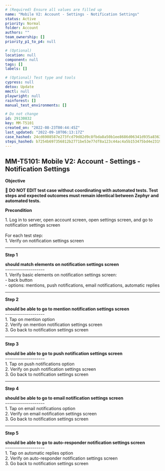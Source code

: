 ```yaml
---
# (Required) Ensure all values are filled up
name: "Mobile V2: Account - Settings - Notification Settings"
status: Active
priority: Normal
folder: Account
authors: ""
team_ownership: []
priority_p1_to_p4: null

# (Optional)
location: null
component: null
tags: []
labels: []

# (Optional) Test type and tools
cypress: null
detox: Update
mmctl: null
playwright: null
rainforest: []
manual_test_environments: []

# Do not change
id: 29130832
key: MM-T5101
created_on: "2022-08-23T00:44:45Z"
last_updated: "2022-09-10T06:13:17Z"
case_hashed: 24cd6908587e273fcd79d82d9c8fbda8a50b1ee8686d06341d935a83638eb035522d3229ac82eae61b5625cbe041fddb
steps_hashed: b7254b697356812b2771be53e77df8a123c44ac4a5b153475bd4e231920f962b82ed429af702ffa1ea229548695c8d6f
---
```


<!-- (Auto-generated) Based on frontmatter's "key" and "name" -->

## MM-T5101: Mobile V2: Account - Settings - Notification Settings

**Objective**

**🛑 DO NOT EDIT test case without coordinating with automated tests. Test steps and expected outcomes must remain identical between Zephyr and automated tests.**

**Precondition**

1\. Log in to server, open account screen, open settings screen, and go to notification settings screen\
\
For each test step:\
1\. Verify on notification settings screen

---

**Step 1**

**should match elements on notification settings screen**\
\--------------------\
1\. Verify basic elements on notification settings screen:\
\- back button\
\- options: mentions, push notifications, email notifications, automatic replies

---

**Step 2**

**should be able to go to mention notification settings screen**\
\--------------------\
1\. Tap on mention option\
2\. Verify on mention notification settings screen\
3\. Go back to notification settings screen

---

**Step 3**

**should be able to go to push notification settings screen**\
\--------------------\
1\. Tap on push notifications option\
2\. Verify on push notification settings screen\
3\. Go back to notification settings screen

---

**Step 4**

**should be able to go to email notification settings screen**\
\--------------------\
1\. Tap on email notifications option\
2\. Verify on email notification settings screen\
3\. Go back to notification settings screen

---

**Step 5**

**should be able to go to auto-responder notification settings screen**\
\--------------------\
1\. Tap on automatic replies option\
2\. Verify on auto-responder notification settings screen\
3\. Go back to notification settings screen
